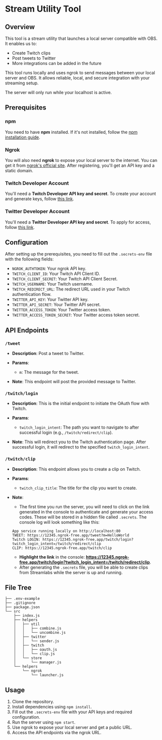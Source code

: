 
# Stream Utility Tool

## Overview
This tool is a stream utility that launches a local server compatible with OBS. It enables us to:
- Create Twitch clips
- Post tweets to Twitter
- More integrations can be added in the future

This tool runs locally and uses ngrok to send messages between your local server and OBS. It allows reliable, local, and secure integration with your streaming setup.

The server will only run while your localhost is active.

## Prerequisites

### npm
You need to have **npm** installed. If it's not installed, follow the [npm installation guide](https://docs.npmjs.com/downloading-and-installing-node-js-and-npm).

### Ngrok
You will also need **ngrok** to expose your local server to the internet. You can get it from [ngrok's official site](https://ngrok.com/). After registering, you'll get an API key and a static domain.

### Twitch Developer Account
You'll need a **Twitch Developer API key and secret**. To create your account and generate keys, follow [this link](https://dev.twitch.tv/docs/authentication/).

### Twitter Developer Account
You'll need a **Twitter Developer API key and secret**. To apply for access, follow [this link](https://developer.twitter.com/en/docs/authentication/oauth-1-0a).

## Configuration

After setting up the prerequisites, you need to fill out the `.secrets-env` file with the following fields:
- `NGROK_AUTHTOKEN`: Your ngrok API key.
- `TWITCH_CLIENT_ID`: Your Twitch API Client ID.
- `TWITCH_CLIENT_SECRET`: Your Twitch API Client Secret.
- `TWITCH_USERNAME`: Your Twitch username.
- `TWITCH_REDIRECT_URL`: The redirect URL used in your Twitch authentication flow.
- `TWITTER_API_KEY`: Your Twitter API key.
- `TWITTER_API_SECRET`: Your Twitter API secret.
- `TWITTER_ACCESS_TOKEN`: Your Twitter access token.
- `TWITTER_ACCESS_TOKEN_SECRET`: Your Twitter access token secret.

## API Endpoints

### `/tweet`
- **Description**: Post a tweet to Twitter.
- **Params**:
  - `m`: The message for the tweet.
  
- **Note**: This endpoint will post the provided message to Twitter.

### `/twitch/login`
- **Description**: This is the initial endpoint to initiate the OAuth flow with Twitch.
- **Params**:
  - `twitch_login_intent`: The path you want to navigate to after successful login (e.g., `/twitch/redirect/clip`).
  
- **Note**: This will redirect you to the Twitch authentication page. After successful login, it will redirect to the specified `twitch_login_intent`.

### `/twitch/clip`
- **Description**: This endpoint allows you to create a clip on Twitch.
- **Params**:
  - `twitch_clip_title`: The title for the clip you want to create.
  
- **Note**:
  - The first time you run the server, you will need to click on the link generated in the console to authenticate and generate your access codes. These will be stored in a hidden file called `.secrets`. The console log will look something like this:
  
  ```
  App service running locally on http://localhost:80
  TWEET: https://12345.ngrok-free.app/tweet?m=HelloWorld
  Twitch LOGIN: https://12345.ngrok-free.app/twitch/login?twitch_login_intent=/twitch/redirect/clip
  CLIP: https://12345.ngrok-free.app/twitch/clip
  ```
  
  - **Highlight the link** in the console: **https://12345.ngrok-free.app/twitch/login?twitch_login_intent=/twitch/redirect/clip**.
  - After generating the `.secrets` file, you will be able to create clips from Streamlabs while the server is up and running.

## File Tree

```
├── .env-example
├── .gitignore
├── package.json
└── src
    ├── index.js
    ├── helpers
    │   ├── util
    │   │   ├── combine.js
    │   │   └── uncombine.js
    │   ├── twitter
    │   │   └── sender.js
    │   ├── twitch
    │   │   ├── oauth.js
    │   │   └── clip.js
    │   └── store
    │       └── manager.js
    └── helpers
        └── ngrok
            └── launcher.js
```

## Usage

1. Clone the repository.
2. Install dependencies using `npm install`.
3. Fill out the `.secrets-env` file with your API keys and required configuration.
4. Run the server using `npm start`.
5. Use ngrok to expose your local server and get a public URL.
6. Access the API endpoints via the ngrok URL.

